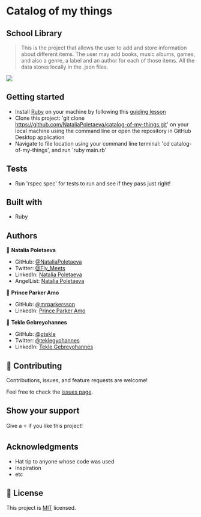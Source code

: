 # Catalog of my things

## School Library

> This is the project that allows the user to add and store information about different items. The user may add books, music albums, games, and also a genre, a label and an author for each of those items. All the data stores locally in the .json files.

![](https://user-images.githubusercontent.com/91270103/164659759-dadc2093-5cd4-4c96-b318-20afca8f4004.png)

## Getting started

 - Install [Ruby](https://www.ruby-lang.org/en/) on your machine by following this [guiding lesson](https://github.com/microverseinc/curriculum-ruby/blob/main/simple-ruby/articles/ruby_installation_instructions.md#macOS)
 - Clone this project: 'git clone https://github.com/NataliaPoletaeva/catalog-of-my-things.git' on your local machine using the command line or open the repository in GitHub Desktop application
 - Navigate to file location using your command line terminal: 'cd catalog-of-my-things', and run 'ruby main.rb'

## Tests

- Run 'rspec spec' for tests to run and see if they pass just right!
 
## Built with

 - Ruby
 
## Authors

👤 **Natalia Poletaeva**

- GitHub: [@NataliaPoletaeva](https://github.com/NataliaPoletaeva)
- Twitter: [@Fly_Meets](https://twitter.com/Fly_Meets)
- LinkedIn: [Natalia Poletaeva](https://www.linkedin.com/in/nataliapoletaeva/)
- AngelList: [Natalia Poletaeva](https://angel.co/u/natalia-poletaeva-1)

👤 **Prince Parker Amo**

- GitHub: [@mrparkersson](https://github.com/mrparkersson)
- LinkedIn: [Prince Parker Amo](https://www.linkedin.com/in/amopp)

👤 **Tekle Gebreyohannes**

- GitHub: [@gtekle](https://github.com/gtekle)
- Twitter: [@teklegyohannes](https://twitter.com/teklegyohannes)
- LinkedIn: [Tekle Gebreyohannes](https://www.linkedin.com/in/gtekle/)

## :handshake: Contributing

Contributions, issues, and feature requests are welcome!

Feel free to check the [issues page](../../issues/).

## Show your support

Give a :star:️ if you like this project!

## Acknowledgments

- Hat tip to anyone whose code was used
- Inspiration
- etc

## :memo: License

This project is [MIT](./MIT.md) licensed.
